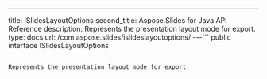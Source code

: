 ---
title: ISlidesLayoutOptions
second_title: Aspose.Slides for Java API Reference
description: Represents the presentation layout mode for export.
type: docs
url: /com.aspose.slides/islideslayoutoptions/
---```
public interface ISlidesLayoutOptions
```

Represents the presentation layout mode for export.
